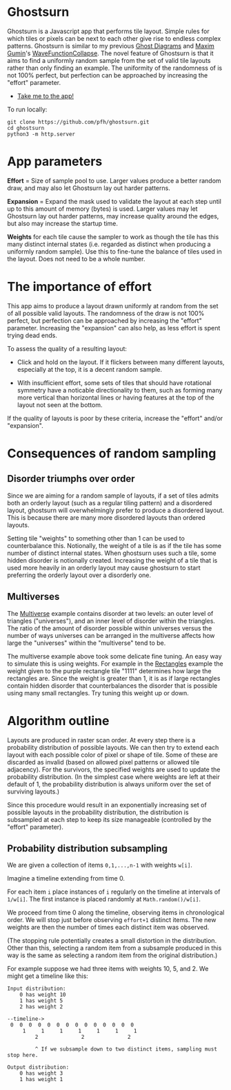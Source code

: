 # Ghostsurn

Ghostsurn is a Javascript app that performs tile layout. Simple rules for which tiles or pixels can be next to each other give rise to endless complex patterns. Ghostsurn is similar to my previous [Ghost Diagrams](http://logarithmic.net/pfh/ghost-diagrams) and [Maxim Gumin](https://twitter.com/ExUtumno)'s [WaveFunctionCollapse](https://github.com/mxgmn/WaveFunctionCollapse). The novel feature of Ghostsurn is that it aims to find a uniformly random sample from the set of valid tile layouts rather than only finding an example. The uniformity of the randomness of is not 100% perfect, but perfection can be approached by increasing the "effort" parameter.

* [Take me to the app!](https://logarithmic.net/ghostsurn)

To run locally:

```
git clone https://github.com/pfh/ghostsurn.git
cd ghostsurn
python3 -m http.server
```

# App parameters

**Effort** = Size of sample pool to use. Larger values produce a better random draw, and may also let Ghostsurn lay out harder patterns.

**Expansion** = Expand the mask used to validate the layout at each step until up to this amount of memory (bytes) is used. Larger values may let Ghostsurn lay out harder patterns, may increase quality around the edges, but also may increase the startup time.

**Weights** for each tile cause the sampler to work as though the tile has this many distinct internal states (i.e. regarded as distinct when producing a uniformly random sample). Use this to fine-tune the balance of tiles used in the layout. Does not need to be a whole number.


# The importance of effort

This app aims to produce a layout drawn uniformly at random from the set of all possible valid layouts. The randomness of the draw is not 100% perfect, but perfection can be approached by increasing the "effort" parameter. Increasing the "expansion" can also help, as less effort is spent trying dead ends. 

To assess the quality of a resulting layout:

* Click and hold on the layout. If it flickers between many different layouts, especially at the top, it is a decent random sample. 

* With insufficient effort, some sets of tiles that should have rotational symmetry have a noticable directionality to them, such as forming many more vertical than horizontal lines or having features at the top of the layout not seen at the bottom.

If the quality of layouts is poor by these criteria, increase the "effort" and/or "expansion".


# Consequences of random sampling

## Disorder triumphs over order

Since we are aiming for a random sample of layouts, if a set of tiles admits both an orderly layout (such as a regular tiling pattern) and a disordered layout, ghostsurn will overwhelmingly prefer to produce a disordered layout. This is because there are many more disordered layouts than ordered layouts.

Setting tile "weights" to something other than 1 can be used to counterbalance this. Notionally, the weight of a tile is as if the tile has some number of distinct internal states. When ghostsurn uses such a tile, some hidden disorder is notionally created. Increasing the weight of a tile that is used more heavily in an orderly layout may cause ghostsurn to start preferring the orderly layout over a disorderly one.

## Multiverses

The [Multiverse](https://logarithmic.net/ghostsurn/0.2/pixel.html#rotation=&width=30&height=60&max_memory=100000&effort=250&scale=10&pattern=10%7C10%7C0222222222201001100221100100222000110202211111222221000202222000222222200222222220222222222222222222&mask=5%7C5%7C0000001100011000000000000&pal0=%23fce94f&pal1=%23d9138a&pal2=%2312a4d9&pal3=%23000000&pal4=%23ffffff&weight0=1&weight1=1&weight2=1&weight3=1&weight4=1) example contains disorder at two levels: an outer level of triangles ("universes"), and an inner level of disorder within the triangles. The ratio of the amount of disorder possible within universes versus the number of ways universes can be arranged in the multiverse affects how large the "universes" within the "multiverse" tend to be.

The multiverse example above took some delicate fine tuning. An easy way to simulate this is using weights. For example in the [Rectangles](https://logarithmic.net/ghostsurn/0.2/tile.html#bg=%23c4a000&outlines=1&grid=0&width=15&height=20&max_memory=100000&effort=250&scale=30&tile0=1444&pal0=%23fce94f&weight0=1&tile1=1111&pal1=%2375507b&weight1=1.5) example the weight given to the purple rectangle tile "1111" determines how large the rectangles are. Since the weight is greater than 1, it is as if large rectangles contain hidden disorder that counterbalances the disorder that is possible using many small rectangles. Try tuning this weight up or down.


# Algorithm outline

Layouts are produced in raster scan order. At every step there is a probability distribution of possible layouts. We can then try to extend each layout with each possible color of pixel or shape of tile. Some of these are discarded as invalid (based on allowed pixel patterns or allowed tile adjacency). For the survivors, the specified weights are used to update the probability distribution. (In the simplest case where weights are left at their default of 1, the probability distribution is always uniform over the set of surviving layouts.)

Since this procedure would result in an exponentially increasing set of possible layouts in the probability distribution, the distribution is subsampled at each step to keep its size manageable (controlled by the "effort" parameter).

## Probability distribution subsampling

We are given a collection of items `0,1,...,n-1` with weights `w[i]`.

Imagine a timeline extending from time 0.

For each item `i` place instances of `i` regularly on the timeline at intervals of `1/w[i]`. The first instance is placed randomly at `Math.random()/w[i]`. 

We proceed from time 0 along the timeline, observing items in chronological order. We will stop just before observing `effort+1` distinct items. The new weights are then the number of times each distinct item was observed.

(The stopping rule potentially creates a small distortion in the distribution. Other than this, selecting a random item from a subsample produced in this way is the same as selecting a random item from the original distribution.)

For example suppose we had three items with weights 10, 5, and 2. We might get a timeline like this:

```
Input distribution:
    0 has weight 10
    1 has weight 5
    2 has weight 2

--timeline->
 0  0  0  0  0  0  0  0  0  0  0  0  0  0
     1     1     1     1     1     1     1
         2              2              2
          
         ^ If we subsample down to two distinct items, sampling must stop here.
         
Output distribution:
    0 has weight 3
    1 has weight 1
```



